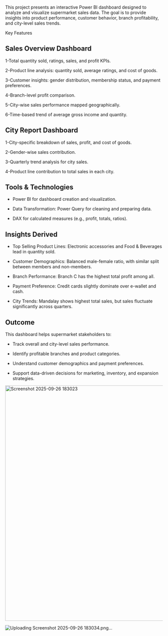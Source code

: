 This project presents an interactive Power BI dashboard designed to analyze and visualize supermarket sales data. The goal is to provide insights into product performance, customer behavior, branch profitability, and city-level sales trends.

Key Features

Sales Overview Dashboard
-------------------------
1-Total quantity sold, ratings, sales, and profit KPIs.

2-Product line analysis: quantity sold, average ratings, and cost of goods.

3-Customer insights: gender distribution, membership status, and payment preferences.

4-Branch-level profit comparison.

5-City-wise sales performance mapped geographically.

6-Time-based trend of average gross income and quantity.

City Report Dashboard
----------------------
1-City-specific breakdown of sales, profit, and cost of goods.

2-Gender-wise sales contribution.

3-Quarterly trend analysis for city sales.

4-Product line contribution to total sales in each city.


Tools & Technologies
----------------------
- Power BI for dashboard creation and visualization.

- Data Transformation: Power Query for cleaning and preparing data.

- DAX for calculated measures (e.g., profit, totals, ratios).

Insights Derived
-----------------
- Top Selling Product Lines: Electronic accessories and Food & Beverages lead in quantity sold.

- Customer Demographics: Balanced male-female ratio, with similar split between members and non-members.

- Branch Performance: Branch C has the highest total profit among all.

- Payment Preference: Credit cards slightly dominate over e-wallet and cash.

- City Trends: Mandalay shows highest total sales, but sales fluctuate significantly across quarters.

Outcome
-------
This dashboard helps supermarket stakeholders to:

- Track overall and city-level sales performance.

- Identify profitable branches and product categories.

- Understand customer demographics and payment preferences.

- Support data-driven decisions for marketing, inventory, and expansion strategies.

<img width="1325" height="752" alt="Screenshot 2025-09-26 183023" src="https://github.com/user-attachments/assets/5da00827-0dc0-43a5-b682-2d5d69ced581" />


![Uploading Screenshot 2025-09-26 183034.png…]()








